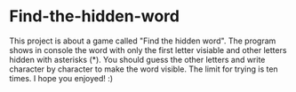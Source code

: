 # Find-the-hidden-word
This project is about a game called "Find the hidden word". The program shows in console the  word with only the first letter visiable and other letters hidden with asterisks (*).  You should guess the other letters and write character by character to make the word visible. The limit for trying is ten times. I hope you enjoyed! :) 
